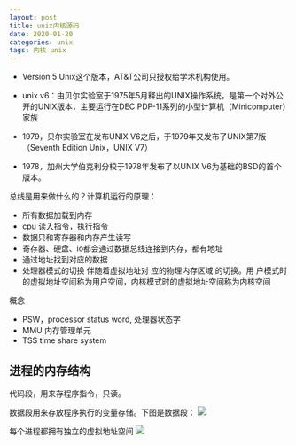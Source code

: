 ```yaml
---
layout: post
title: unix内核源码
date: 2020-01-20
categories: unix
tags: 内核 unix
---
```


- Version 5 Unix这个版本，AT&T公司只授权给学术机构使用。

- unix  v6：由贝尔实验室于1975年5月释出的UNIX操作系统，是第一个对外公开的UNIX版本，主要运行在DEC PDP-11系列的小型计算机（Minicomputer）家族

- 1979，贝尔实验室在发布UNIX V6之后，于1979年又发布了UNIX第7版（Seventh Edition Unix，UNIX V7）
- 1978，加州大学伯克利分校于1978年发布了以UNIX V6为基础的BSD的首个版本。


总线是用来做什么的？计算机运行的原理：

- 所有数据加载到内存
- cpu 读入指令，执行指令
- 数据只和寄存器和内存产生读写
- 寄存器、硬盘、io都会通过数据总线连接到内存，都有地址
- 通过地址找到对应的数据
- 处理器模式的切换 伴随着虚拟地址对 应的物理内存区域 的切换。用 户模式时的虚拟地址空间称为用户空间，内核模式时的虚拟地址空间称为内核空间


概念

- PSW，processor status word, 处理器状态字
- MMU 内存管理单元
- TSS time share system


## 进程的内存结构
代码段，用来存程序指令，只读。

数据段用来存放程序执行的变量存储。下图是数据段：
![](https://tva1.sinaimg.cn/large/006tNbRwly1gb2v20rh8zj31c00mgq68.jpg)

每个进程都拥有独立的虚拟地址空间
![](https://tva1.sinaimg.cn/large/006tNbRwly1gb2v9yhk2cj313w0u0dl5.jpg)

